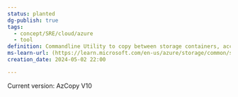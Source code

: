 ```yaml
---
status: planted
dg-publish: true
tags:
  - concept/SRE/cloud/azure
  - tool
definition: Commandline Utility to copy between storage containers, accounts, subscriptions or even Amazon and google accounts
ms-learn-url: (https://learn.microsoft.com/en-us/azure/storage/common/storage-use-azcopy-v10)
creation_date: 2024-05-02 22:00

---
```


Current version: AzCopy V10
